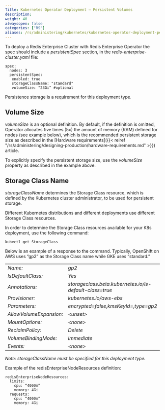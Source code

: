 ```yaml
---
Title: Kubernetes Operator Deployment – Persistent Volumes
description: 
weight: 40
alwaysopen: false
categories: ["RS"]
aliases: /rs/administering/kubernetes/kubernetes-operator-deployment-persistent-volumes/
---
```

To deploy a Redis Enterprise Cluster with Redis Enterprise Operator the
spec should include a *persistentSpec* section, in the
*redis-enterprise-cluster.yaml* file:

    spec:
      nodes: 3
      persistentSpec:
       enabled: true
       storageClassName: "standard"
       volumeSize: "23Gi” #optional 

Persistence storage is a requirement for this deployment type.

## Volume Size

*volumeSize* is an optional definition. By default, if the definition is
omitted, Operator allocates five times (5x) the amount of memory (RAM)
defined for nodes (see example below), which is the recommended
persistent storage size as described in the [Hardware
requirements]({{< relref "/rs/administering/designing-production/hardware-requirements.md" >}}) article.

To explicitly specify the persistent storage size, use the *volumeSize*
property as described in the example above.

## Storage Class Name

*storageClassName* determines the Storage Class resource, which is
defined by the Kubernetes cluster administrator, to be used for
persistent storage.

Different Kubernetes distributions and different deployments use
different Storage Class resources.

In order to determine the Storage Class resources available for your K8s
deployment, use the following command:

    kubectl get StorageClass

Below is an example of a response to the command. Typically, OpenShift
on AWS uses “gp2” as the Storage Class name while GKE uses
“standard.”

|                         |                                                         |
| ----------------------- | ------------------------------------------------------- |
| *Name:*                 | *gp2*                                                   |
| *IsDefaultClass:*       | *Yes*                                                   |
| *Annotations:*          | *storageclass.beta.kubernetes.io/is-default-class=true* |
| *Provisioner:*          | *kubernetes.io/aws-ebs*                                 |
| *Parameters:*           | *encrypted=false,kmsKeyId=,type=gp2*                    |
| *AllowVolumeExpansion:* | *\<unset\>*                                             |
| *MountOptions:*         | *\<none\>*                                              |
| *ReclaimPolicy:*        | *Delete*                                                |
| *VolumeBindingMode:*    | *Immediate*                                             |
| *Events:*               | *\<none\>*                                              |

*Note: storageClassName must be specified for this deployment type.*

Example of the redisEnterpriseNodeResources definition:

    redisEnterpriseNodeResources:
      limits:
        cpu: “4000m”
        memory: 4Gi    
      requests:
        cpu: “4000m”
        memory: 4Gi
